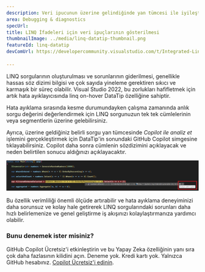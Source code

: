```yaml
---
description: Veri ipucunun üzerine gelindiğinde yan tümcesi ile iyileştirilmiş LINQ ifadesi hata ayıklama deneyimi.
area: Debugging & diagnostics
specUrl: 
title: LINQ İfadeleri için veri ipuçlarının gösterilmesi
thumbnailImage: ../media/linq-datatip-thumbnail.png
featureId: linq-datatip
devComUrl: https://developercommunity.visualstudio.com/t/Integrated-Linq-Editor/442398

---
```



LINQ sorgularının oluşturulması ve sorunlarının giderilmesi, genellikle hassas söz dizimi bilgisi ve çok sayıda yineleme gerektiren sıkıcı ve karmaşık bir süreç olabilir. Visual Studio 2022, bu zorlukları hafifletmek için artık hata ayıklayıcısında linq on-hover DataTip özelliğine sahiptir.

Hata ayıklama sırasında kesme durumundayken çalışma zamanında anlık sorgu değerini değerlendirmek için LINQ sorgunuzun tek tek cümlelerinin veya segmentlerin üzerine gelebilirsiniz.

Ayrıca, üzerine geldiğiniz belirli sorgu yan tümcesinde *Copilot ile analiz et* işlemini gerçekleştirmek için DataTip'in sonundaki GitHub Copilot simgesine tıklayabilirsiniz. Copilot daha sonra cümlenin sözdizimini açıklayacak ve neden belirtilen sonucu aldığınızı açıklayacaktır.

![LINQ Hover veri ipucu örneği](../media/linq-hover-example.png)

Bu özellik verimliliği önemli ölçüde artırabilir ve hata ayıklama deneyiminizi daha sorunsuz ve kolay hale getirerek LINQ sorgularındaki sorunları daha hızlı belirlemenize ve genel geliştirme iş akışınızı kolaylaştırmanıza yardımcı olabilir.

### Bunu denemek ister misiniz?
GitHub Copilot Ücretsiz'i etkinleştirin ve bu Yapay Zeka özelliğinin yanı sıra çok daha fazlasının kilidini açın.
Deneme yok. Kredi kartı yok. Yalnızca GitHub hesabınız. [Copilot Ücretsiz'i edinin](https://github.com/settings/copilot).
